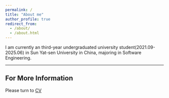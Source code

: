 ```yaml
---
permalink: /
title: "About me"
author_profile: true
redirect_from: 
  - /about/
  - /about.html
---
```


I am currently an third-year undergraduated university student(2021.09-2025.06) in Sun Yat-sen University in China, majoring in Software Engineering.

---
## For More Information

Please turn to [CV](https://michael112233.github.io/cv/)